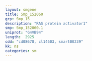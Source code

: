 ```yaml
---
layout: smgene
title: Smp_152060
grp: Smp_15
description: "RAS protein activator1"
smp: Smp_152060.1
uniprot: "G4VB94"
length:  2925
cdd: "cd08678, cl14603, smart00239"
kk: ns
categories: sm
---
```

